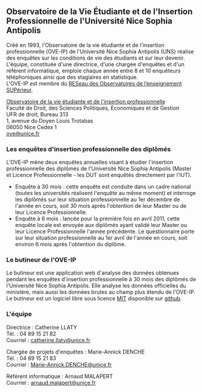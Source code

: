 ## Observatoire de la Vie Étudiante et de l'Insertion Professionnelle de l'Université Nice Sophia Antipolis ##

Créé en 1993, l'Observatoire de la vie étudiante et de l'insertion professionnelle (OVE-IP) de l'Université Nice Sophia Antipolis (UNS) réalise des enquêtes sur les conditions de vie des étudiants et sur leur devenir.
L'équipe, constituée d'une directrice, d'une chargée d'enquêtes et d'un référent informatique, emploie chaque année entre 8 et 10 enquêteurs téléphoniques ainsi que des stagiaires en statistique.  
L'OVE-IP est membre du [RESeau des Observatoires de l’enseignement SUPérieur](http://www.resosup.fr/). 

[Observatoire de la vie étudiante et de l'insertion professionnelle](http://unice.fr/ove)  
Faculté de Droit, des Sciences Politiques, Economiques et de Gestion  
UFR de droit, Bureau 313  
1, avenue du Doyen Louis Trotabas  
06050 Nice Cedex 1  
ove@unice.fr  

### Les enquêtes d'insertion professionnelle des diplômés ###

L'OVE-IP mène deux enquêtes annuelles visant à étudier l'insertion professionnelle des diplômés de l'Université Nice Sophia Antipolis (Master et Licence Professionnelle - les DUT sont enquêtés directement par l'IUT).
* Enquête à 30 mois : cette enquête est conduite dans un cadre national (toutes les universités réalisent l'enquête au même moment) et interroge les diplômés sur leur situation professionnelle au 1er décembre de l'année en cours, soit 30 mois après l'obtention de leur Master ou de leur Licence Professionnelle.
* Enquête à 6 mois : lancée pour la première fois en avril 2011, cette enquête locale est envoyée aux diplômés ayant validé leur Master ou leur Licence Professionnelle l'année précédente. Le questionnaire porte sur leur situation professionnelle au 1er avril de l'année en cours, soit environ 6 mois après l'obtention du diplôme.

### Le butineur de l'OVE-IP ###

Le butineur est une application web d'analyse des données obtenues pendant les enquêtes d'insertion professionnelle à 30 mois des diplômés de l'Université Nice Sophia Antipolis.
Elle analyse les données officielles du ministère, mais aussi les données brutes au champ plus étendu de l'OVE-IP.  
Le butineur est un logiciel libre sous licence [MIT](https://opensource.org/licenses/MIT) disponible sur [github](https://github.com/arnaud-m/butineur).

### L'équipe ###

Directrice : Catherine LLATY  
Tél. : 04 89 15 21 82  
Courriel : catherine.llaty@unice.fr

Chargée de projets d'enquêtes : Marie-Annick DENCHE  
Tél. : 04 89 15 21 83  
Courriel : Marie-Annick.DENCHE@unice.fr

Référent informatique : Arnaud MALAPERT  
Courriel : arnaud.malapert@unice.fr




